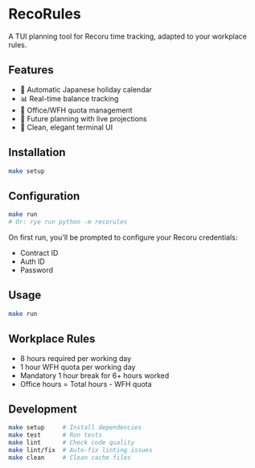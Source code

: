 # RecoRules

A TUI planning tool for Recoru time tracking, adapted to your workplace rules.

## Features

- 📅 Automatic Japanese holiday calendar
- 📊 Real-time balance tracking
- 🏢 Office/WFH quota management
- 📝 Future planning with live projections
- 🎨 Clean, elegant terminal UI

## Installation

```bash
make setup
```

## Configuration

```bash
make run
# Or: rye run python -m recorules
```

On first run, you'll be prompted to configure your Recoru credentials:
- Contract ID
- Auth ID
- Password

## Usage

```bash
make run
```

## Workplace Rules

- 8 hours required per working day
- 1 hour WFH quota per working day
- Mandatory 1 hour break for 6+ hours worked
- Office hours = Total hours - WFH quota

## Development

```bash
make setup     # Install dependencies
make test      # Run tests
make lint      # Check code quality
make lint/fix  # Auto-fix linting issues
make clean     # Clean cache files
```